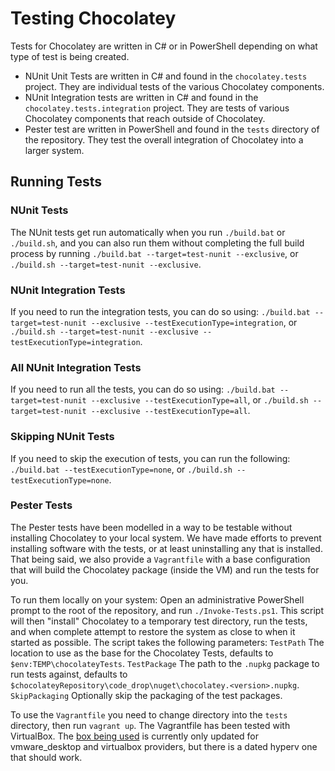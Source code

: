 # Testing Chocolatey

Tests for Chocolatey are written in C# or in PowerShell depending on what type of test is being created.

* NUnit Unit Tests are written in C# and found in the `chocolatey.tests` project. They are individual tests of the various Chocolatey components.
* NUnit Integration tests are written in C# and found in the `chocolatey.tests.integration` project. They are tests of various Chocolatey components that reach outside of Chocolatey.
* Pester test are written in PowerShell and found in the `tests` directory of the repository. They test the overall integration of Chocolatey into a larger system.

## Running Tests

### NUnit Tests

The NUnit tests get run automatically when you run `./build.bat` or `./build.sh`, and you can also run them without completing the full build process by running `./build.bat --target=test-nunit --exclusive`, or `./build.sh --target=test-nunit --exclusive`.

### NUnit Integration Tests

If you need to run the integration tests, you can do so using: `./build.bat --target=test-nunit --exclusive --testExecutionType=integration`, or `./build.sh --target=test-nunit --exclusive --testExecutionType=integration`.

### All NUnit Integration Tests

If you need to run all the tests, you can do so using: `./build.bat --target=test-nunit --exclusive --testExecutionType=all`, or `./build.sh --target=test-nunit --exclusive --testExecutionType=all`.

### Skipping NUnit Tests

If you need to skip the execution of tests, you can run the following: `./build.bat --testExecutionType=none`, or `./build.sh --testExecutionType=none`.

### Pester Tests

The Pester tests have been modelled in a way to be testable without installing Chocolatey to your local system. We have made efforts to prevent installing software with the tests, or at least uninstalling any that is installed. That being said, we also provide a `Vagrantfile` with a base configuration that will build the Chocolatey package (inside the VM) and run the tests for you.

To run them locally on your system: Open an administrative PowerShell prompt to the root of the repository, and run `./Invoke-Tests.ps1`. This script will then "install" Chocolatey to a temporary test directory, run the tests, and when complete attempt to restore the system as close to when it started as possible. The script takes the following parameters: `TestPath` The location to use as the base for the Chocolatey Tests, defaults to `$env:TEMP\chocolateyTests`. `TestPackage` The path to the `.nupkg` package to run tests against, defaults to `$chocolateyRepository\code_drop\nuget\chocolatey.<version>.nupkg`. `SkipPackaging` Optionally skip the packaging of the test packages.

To use the `Vagrantfile` you need to change directory into the `tests` directory, then run `vagrant up`. The Vagrantfile has been tested with VirtualBox. The [box being used](https://app.vagrantup.com/StefanScherer/boxes/windows_2019) is currently only updated for vmware_desktop and virtualbox providers, but there is a dated hyperv one that should work.
